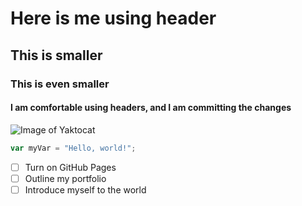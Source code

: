 # Here is me using header
## This is smaller 
### This is even smaller


#### I am comfortable using headers, and I am committing the changes

![Image of Yaktocat](https://octodex.github.com/images/yaktocat.png)

``` javascript
var myVar = "Hello, world!";
```
- [ ] Turn on GitHub Pages
- [ ] Outline my portfolio
- [ ] Introduce myself to the world

